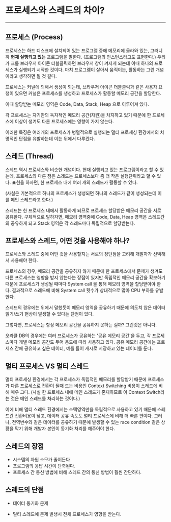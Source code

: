 

# 프로세스와 스레드의 차이?

----

## **프로세스 (Process)**
프로세스는 하드 디스크에 설치되어 있는 프로그램 중에 메모리에 올라와 있는, 그러니까 **현재 실행되고 있는** 프로그램을 말한다. (프로그램의 인스턴스라고도 표현한다.) 우리가 크롬 브라우저 아이콘 더블클릭하면 브라우저 창이 켜지게 되는데 이때 하나의 프로세스가 실행되기 시작한 것이다. 마치 프로그램이 살아서 움직이는, 활동하는 그런 개념이라고 생각하면 될 것 같다.

프로세스는 커널에 의해서 생성이 되는데, 브라우저 아이콘 더블클릭과 같은 사용자 요청이 있으면 커널은 프로세스를 생성하고 프로세스가 활동할 메모리 공간을 할당한다. 

이때 할당받는 메모리 영역은 Code, Data, Stack, Heap 으로 이루어져 있다.

각 프로세스는 자기만의 독자적인 메모리 공간(자원)을 차지하고 있기 때문에 한 프로세스에 이상이 생겨도 다른 프로세스에는 영향이 가지 않는다.

이러한 특징은 여러개의 프로세스가 병렬적으로 실행되는 멀티 프로세싱 환경에서의 치명적인 단점을 유발하는데 이는 뒤에서 다루겠다.



## **스레드 (Thread)**
스레드 역시 프로세스와 비슷한 개념이다. 현재 실행되고 있는 프로그램이라고 할 수 있는데, 프로세스와 다른 점은 스레드는 프로세스보다 좀 더 작은 실행단위라고 할 수 있다. 표현을 하자면, 한 프로세스 내에 여러 개의 스레드가 활동할 수 있다. 

(사실은 기본적으로 하나의 프로세스가 생성되면 하나의 스레드가 같이 생성되는데 이를 메인 스레드라고 한다.)

스레드는 한 프로세스 내에서 활동하게 되므로 프로세스 할당받은 메모리 공간을 서로 공유한다. 구체적으로 말하자면, 메모리 영역중에 Code, Data, Heap 영역은 스레드간의 공유하게 되고 Stack 영역은 각 스레드마다 독립적으로 할당받는다.



## 프로세스와 스레드, 어떤 것을 사용해야 하나?

프로세스와 스레드 중에 어떤 것을 사용할지는 서로의 장단점을 고려해 개발자가 선택해서 사용해야 한다.

프로세스의 경우, 메모리 공간을 공유하지 않기 때문에 한 프로세스에서 문제가 생겨도 다른 프로세스는 영향을 받지 않는다는 장점이 있지만 독립적인 메모리 공간을 확보하기 때문에 프로세스가 생성될 때마다 System call 을 통해 메모리 영역을 할당받아야 한다. 결과적으로  스레드에 비해 System call 횟수가 상대적으로 많아 CPU 부하를 유발한다.

스레드의 경우에는 위에서 말했듯이 메모리 영역을 공유하기 때문에 의도치 않은 데이터 읽기/쓰기 현상이 발생할 수 있다는 단점이 있다.

그렇다면, 프로세스는 항상 메모리 공간을 공유하지 못하는 걸까? 그런것은 아니다. 

오라클 DB의 경우에는  여러 프로세스가 공유하는 '공유 메모리 공간'을 두고, 각 프로세스마다 개별 메모리 공간도 두어 용도에 따라 사용하고 있다. 공유 메모리 공간에는 프로세스 간에 공유하고 싶은 데이터, 예를 들어 캐시로 저장하고 있는 데이터를 둔다.


## 멀티 프로세스 VS 멀티 스레드

멀티 프로세싱 환경에서는 각 프로세스가 독립적인 메모리를 할당받기 때문에 프로세스가 다른 프로세스로 전환이 될때 드는 비용인 Context Switching 비용이 스레드에 비해 매우 크다. (사실 한 프로세스 내에 메인 스레드가 존재하므로 이 Context Switch라는 것은 메인 스레드를 처리하는 것이다.)

이에 비해 멀티 스레드 환경에서는 스택영역만을 독립적으로 사용하고 있기 때문에 스레드간 전환비용이 낮고, 데이터 공유 속도도  멀티 프로세스에 비해 더 빠른 편이다. 그러나, 전역변수와 같은 데이터를 공유하기 때문에 발생할 수 있는 race condition 같은 상황을 막기 위해 개발자 본인이 동기화 처리를 해주어야 한다. 

## 스레드의 장점

- 시스템의 자원 소모가 줄어든다
- 프로그램의 응답 시간이 단축된다.
- 프로세스 간 통신 방법에 비해 스레드 간의 통신 방법이 훨씬 간단하다.

## 스레드의 단점

- 데이터 동기화 문제

- 멀티 스레드에 문제 발생시 전체 프로세스가 영향을 받는다.

  ​
